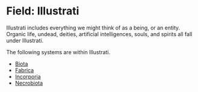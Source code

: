 # Field: Illustrati

Illustrati includes everything we might think of as a being, or an entity. Organic life, undead, deities, artificial intelligences, souls, and spirits all fall under Illustrati.

The following systems are within Illustrati.

- [Biota](biota/introduction.md)
- [Fabrica](fabrica/introduction.md)
- [Incorporia](incorporia/introduction.md)
- [Necrobiota](necrobiota/introduction.md)